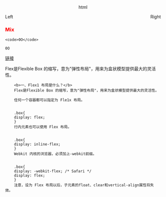 <p style="text-align: center">html</p>
<p style="text-align:left;">Left<span style="float:right;">Right</span></p>

### <span style="color: red">Mix</span>

`<code>0O</code>`

<code>0O</code>

[链接](https://pages.onysakura.fun/article/index.html)

Flex是Flexible Box 的缩写，意为"弹性布局"，用来为盒状模型提供最大的灵活性。
```
    <b>一、Flex1 布局是什么？</b>
    Flex是Flexible Box 的缩写，意为"弹性布局"，用来为盒状模型提供最大的灵活性。
    
    任何一个容器都可以指定为 Fle1x 布局。
    
    
    .box{
    display: flex;
    }
    行内元素也可以使用 Flex 布局。
    
    
    .box{
    display: inline-flex;
    }
    Webkit 内核的浏览器，必须加上-webkit前缀。
    
    
    .box{
    display: -webkit-flex; /* Safari */
    display: flex;
    }
    注意，设为 Flex 布局以后，子元素的float、clear和vertical-align属性将失效。
```